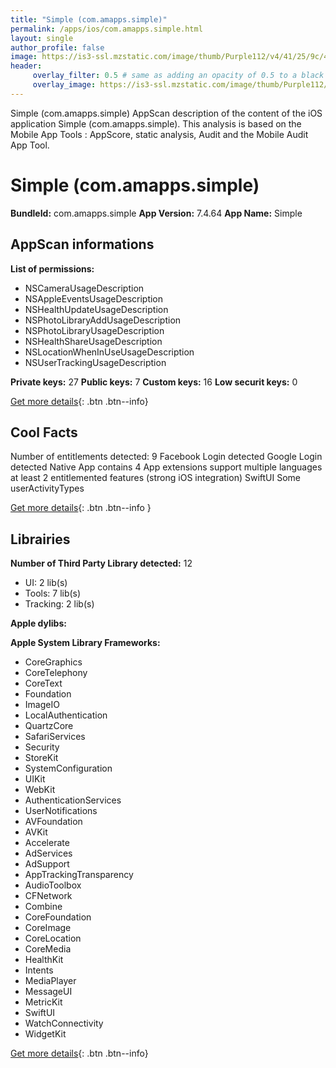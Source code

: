 ```yaml
---
title: "Simple (com.amapps.simple)"
permalink: /apps/ios/com.amapps.simple.html
layout: single
author_profile: false
image: https://is3-ssl.mzstatic.com/image/thumb/Purple112/v4/41/25/9c/41259c30-f48c-618c-e49d-b8d53a094a9f/AppIcon-0-1x_U007emarketing-0-5-0-85-220.png/512x512bb.jpg
header: 
     overlay_filter: 0.5 # same as adding an opacity of 0.5 to a black background
     overlay_image: https://is3-ssl.mzstatic.com/image/thumb/Purple112/v4/41/25/9c/41259c30-f48c-618c-e49d-b8d53a094a9f/AppIcon-0-1x_U007emarketing-0-5-0-85-220.png/512x512bb.jpg
---
```

Simple (com.amapps.simple) AppScan description of the content of the iOS application Simple (com.amapps.simple). This analysis is based on the Mobile App Tools : AppScore, static analysis, Audit and the Mobile Audit App Tool.

# Simple (com.amapps.simple)

**BundleId:** com.amapps.simple
**App Version:** 7.4.64
**App Name:** Simple


## AppScan informations 

**List of permissions:** 
- NSCameraUsageDescription
- NSAppleEventsUsageDescription
- NSHealthUpdateUsageDescription
- NSPhotoLibraryAddUsageDescription
- NSPhotoLibraryUsageDescription
- NSHealthShareUsageDescription
- NSLocationWhenInUseUsageDescription
- NSUserTrackingUsageDescription
  
  
**Private keys:** 27
**Public keys:** 7
**Custom keys:** 16
**Low securit keys:** 0
  
[Get more details](/pricing.html){: .btn .btn--info}

## Cool Facts

Number of entitlements detected: 9
Facebook Login detected
Google Login detected
Native App
contains 4 App extensions
support multiple languages
at least 2 entitlemented features (strong iOS integration)
SwiftUI
Some userActivityTypes
  
[Get more details](/pricing.html){: .btn .btn--info }

## Librairies 
**Number of Third Party Library detected:** 12
- UI: 2 lib(s)
- Tools: 7 lib(s)
- Tracking: 2 lib(s)


**Apple dylibs:**


**Apple System Library Frameworks:**
- CoreGraphics
- CoreTelephony
- CoreText
- Foundation
- ImageIO
- LocalAuthentication
- QuartzCore
- SafariServices
- Security
- StoreKit
- SystemConfiguration
- UIKit
- WebKit
- AuthenticationServices
- UserNotifications
- AVFoundation
- AVKit
- Accelerate
- AdServices
- AdSupport
- AppTrackingTransparency
- AudioToolbox
- CFNetwork
- Combine
- CoreFoundation
- CoreImage
- CoreLocation
- CoreMedia
- HealthKit
- Intents
- MediaPlayer
- MessageUI
- MetricKit
- SwiftUI
- WatchConnectivity
- WidgetKit


  
[Get more details](/pricing.html){: .btn .btn--info}

